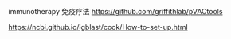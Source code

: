 immunotherapy 免疫疗法
https://github.com/griffithlab/pVACtools

https://ncbi.github.io/igblast/cook/How-to-set-up.html

